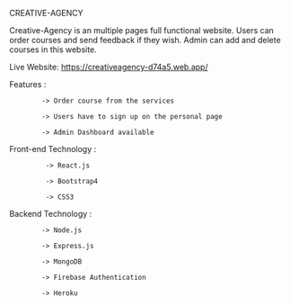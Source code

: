 CREATIVE-AGENCY


Creative-Agency is an multiple pages full functional website. Users can order courses and send feedback if they wish. Admin can add and delete courses in this website.






Live Website: https://creativeagency-d74a5.web.app/






Features : 

            -> Order course from the services

            -> Users have to sign up on the personal page

            -> Admin Dashboard available



Front-end Technology :

             -> React.js

             -> Bootstrap4 

             -> CSS3



Backend Technology : 

            -> Node.js 

            -> Express.js 

            -> MongoDB

            -> Firebase Authentication 

            -> Heroku
